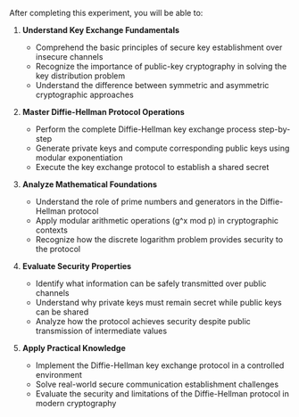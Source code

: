 After completing this experiment, you will be able to:

1. **Understand Key Exchange Fundamentals**

   - Comprehend the basic principles of secure key establishment over insecure channels
   - Recognize the importance of public-key cryptography in solving the key distribution problem
   - Understand the difference between symmetric and asymmetric cryptographic approaches

2. **Master Diffie-Hellman Protocol Operations**

   - Perform the complete Diffie-Hellman key exchange process step-by-step
   - Generate private keys and compute corresponding public keys using modular exponentiation
   - Execute the key exchange protocol to establish a shared secret

3. **Analyze Mathematical Foundations**

   - Understand the role of prime numbers and generators in the Diffie-Hellman protocol
   - Apply modular arithmetic operations (g^x mod p) in cryptographic contexts
   - Recognize how the discrete logarithm problem provides security to the protocol

4. **Evaluate Security Properties**

   - Identify what information can be safely transmitted over public channels
   - Understand why private keys must remain secret while public keys can be shared
   - Analyze how the protocol achieves security despite public transmission of intermediate values

5. **Apply Practical Knowledge**
   - Implement the Diffie-Hellman key exchange protocol in a controlled environment
   - Solve real-world secure communication establishment challenges
   - Evaluate the security and limitations of the Diffie-Hellman protocol in modern cryptography
